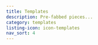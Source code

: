 ```yaml
---
title: Templates
description: Pre-fabbed pieces...
category: templates
listing-icon: icon-templates
nav_sort: 4
---
```

